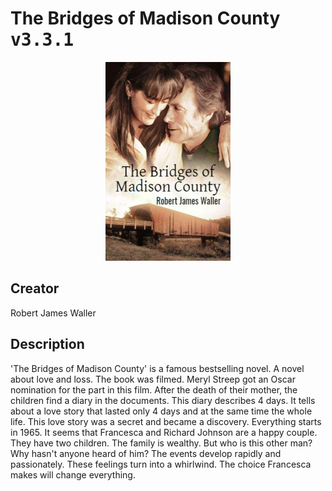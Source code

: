 
# The Bridges of Madison County <kbd>v3.3.1</kbd>

<center>
  <img src="./cover-1024.jpg"/>
</center>

## Creator
Robert James Waller

## Description
'The Bridges of Madison County' is a famous bestselling novel. A novel about love and loss. The book was filmed. Meryl Streep got an Oscar nomination for the part in this film. After the death of their mother, the children find a diary in the documents. This diary describes 4 days. It tells about a love story that lasted only 4 days and at the same time the whole life. This love story was a secret and became a discovery. Everything starts in 1965. It seems that Francesca and Richard Johnson are a happy couple. They have two children. The family is wealthy. But who is this other man? Why hasn't anyone heard of him? The events develop rapidly and passionately. These feelings turn into a whirlwind. The choice Francesca makes will change everything. 
